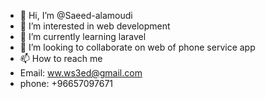 - 👋 Hi, I’m @Saeed-alamoudi
- 👀 I’m interested in web development 
- 🌱 I’m currently learning laravel
- 💞️ I’m looking to collaborate on web of phone service app 
- 📫 How to reach me 
- Email: ww.ws3ed@gmail.com
- phone: +96657097671

<!---
Saeed-alamoudi/Saeed-alamoudi is a ✨ special ✨ repository because its `README.md` (this file) appears on your GitHub profile.
You can click the Preview link to take a look at your changes.
--->
